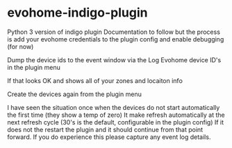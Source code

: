 # evohome-indigo-plugin
 Python 3 version of indigo plugin
 Documentation to follow but the process is add your evohome credentials to the plugin config and enable debugging (for now)

 Dump the device ids to the event window via the Log Evohome device ID's in the plugin menu
 
 If that looks OK and shows all of your zones and locaiton info
 
 Create the devices again from the plugin menu

 I have seen the situation once when the devices do not start automatically the first time (they show a temp of zero)
 It make refresh automatically at the next refresh cycle (30's is the default, configurable in the plugin config)
 If it does not the restart the plugin and it should continue from that point forward.  If you do experience this please capture any event log details.
